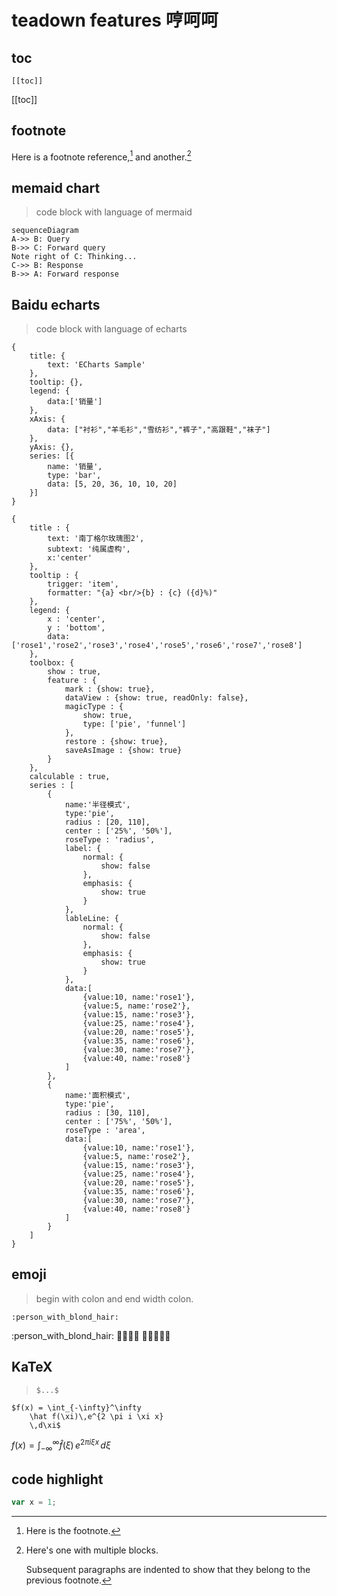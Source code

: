 # teadown features 哼呵呵


## toc

```
[[toc]]
```

[[toc]]

## footnote

Here is a footnote reference,[^1] and another.[^longnote]

[^1]: Here is the footnote.

[^longnote]: Here's one with multiple blocks.

    Subsequent paragraphs are indented to show that they
belong to the previous footnote.


## memaid chart

> code block with language of mermaid


```mermaid
sequenceDiagram
A->> B: Query
B->> C: Forward query
Note right of C: Thinking...
C->> B: Response
B->> A: Forward response
```

## Baidu echarts

> code block with language of echarts

```echarts
{
    title: {
        text: 'ECharts Sample'
    },
    tooltip: {},
    legend: {
        data:['销量']
    },
    xAxis: {
        data: ["衬衫","羊毛衫","雪纺衫","裤子","高跟鞋","袜子"]
    },
    yAxis: {},
    series: [{
        name: '销量',
        type: 'bar',
        data: [5, 20, 36, 10, 10, 20]
    }]
}
```

```echarts
{
    title : {
        text: '南丁格尔玫瑰图2',
        subtext: '纯属虚构',
        x:'center'
    },
    tooltip : {
        trigger: 'item',
        formatter: "{a} <br/>{b} : {c} ({d}%)"
    },
    legend: {
        x : 'center',
        y : 'bottom',
        data:['rose1','rose2','rose3','rose4','rose5','rose6','rose7','rose8']
    },
    toolbox: {
        show : true,
        feature : {
            mark : {show: true},
            dataView : {show: true, readOnly: false},
            magicType : {
                show: true,
                type: ['pie', 'funnel']
            },
            restore : {show: true},
            saveAsImage : {show: true}
        }
    },
    calculable : true,
    series : [
        {
            name:'半径模式',
            type:'pie',
            radius : [20, 110],
            center : ['25%', '50%'],
            roseType : 'radius',
            label: {
                normal: {
                    show: false
                },
                emphasis: {
                    show: true
                }
            },
            lableLine: {
                normal: {
                    show: false
                },
                emphasis: {
                    show: true
                }
            },
            data:[
                {value:10, name:'rose1'},
                {value:5, name:'rose2'},
                {value:15, name:'rose3'},
                {value:25, name:'rose4'},
                {value:20, name:'rose5'},
                {value:35, name:'rose6'},
                {value:30, name:'rose7'},
                {value:40, name:'rose8'}
            ]
        },
        {
            name:'面积模式',
            type:'pie',
            radius : [30, 110],
            center : ['75%', '50%'],
            roseType : 'area',
            data:[
                {value:10, name:'rose1'},
                {value:5, name:'rose2'},
                {value:15, name:'rose3'},
                {value:25, name:'rose4'},
                {value:20, name:'rose5'},
                {value:35, name:'rose6'},
                {value:30, name:'rose7'},
                {value:40, name:'rose8'}
            ]
        }
    ]
}
```


## emoji

> begin with colon and end width colon.

```
:person_with_blond_hair:
```
:person_with_blond_hair:
:man_with_gua_pi_mao::man_with_turban::construction_worker:
:cop::angel::princess::smiley_cat::heart_eyes_cat:

## KaTeX

> `$...$`

```
$f(x) = \int_{-\infty}^\infty
    \hat f(\xi)\,e^{2 \pi i \xi x}
    \,d\xi$
```

$f(x) = \int_{-\infty}^\infty
    \hat f(\xi)\,e^{2 \pi i \xi x}
    \,d\xi$



## code highlight

```js
var x = 1;
```